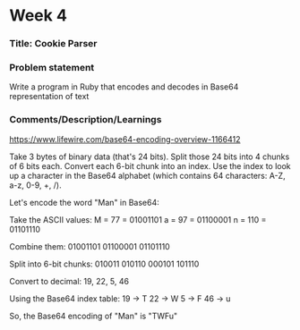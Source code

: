 # Week 4

### Title: Cookie Parser

### Problem statement
Write a program in Ruby that encodes and decodes in Base64 representation of text

### Comments/Description/Learnings
https://www.lifewire.com/base64-encoding-overview-1166412

Take 3 bytes of binary data (that's 24 bits).
Split those 24 bits into 4 chunks of 6 bits each.
Convert each 6-bit chunk into an index.
Use the index to look up a character in the Base64 alphabet (which contains 64 characters: A-Z, a-z, 0-9, +, /).

Let's encode the word "Man" in Base64:

Take the ASCII values:
M = 77 = 01001101
a = 97 = 01100001
n = 110 = 01101110

Combine them:
01001101 01100001 01101110

Split into 6-bit chunks:
010011 010110 000101 101110

Convert to decimal: 19, 22, 5, 46

Using the Base64 index table:
19 -> T
22 -> W
5 -> F
46 -> u

So, the Base64 encoding of "Man" is "TWFu"
